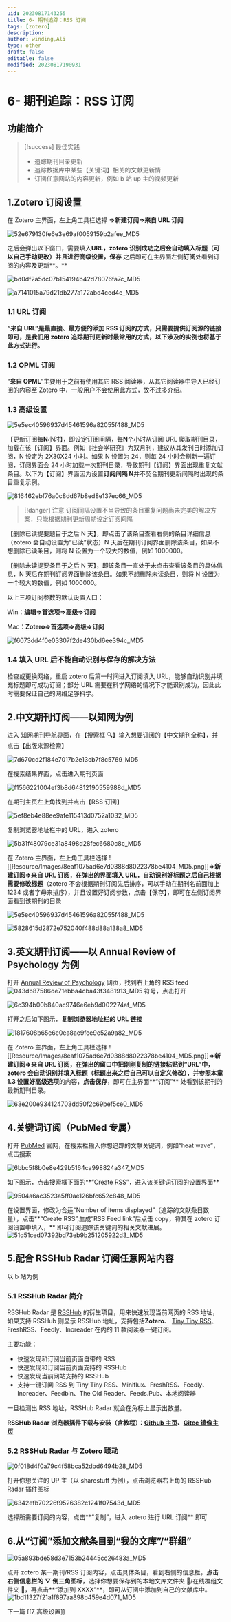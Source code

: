 ```yaml
---
uid: 20230817143255
title: 6- 期刊追踪：RSS 订阅
tags: [zotero]
description: 
author: winding,Ali
type: other
draft: false
editable: false
modified: 20230817190931
---
```


# 6- 期刊追踪：RSS 订阅

## 功能简介

> [!success] 最佳实践
> - 追踪期刊目录更新
> - 追踪数据库中某些【关键词】相关的文献更新情
> - 订阅任意网站的内容更新，例如 b 站 up 主的视频更新

## 1.Zotero 订阅设置

在 Zotero 主界面，左上角工具栏选择 **\=>新建订阅=>来自 URL 订阅**

![52e679130fe6e3e69af0059159b2afee_MD5](https://cdn.pkmer.cn/images/202308171540496.png!pkmer)

之后会弹出以下窗口，需要填入**URL，**zotero 识别成功之后会自动填入**标题（**可以自己手动更改）并且进行**高级设置，保存** 之后即可在主界面左侧**订阅**处看到订阅的内容及更新**。**

![bd0df2a5dc07b154194b42d78076fa7c_MD5](https://cdn.pkmer.cn/images/202308171540497.png!pkmer)

![a7141015a79d21db277a172abd4ced4e_MD5](https://cdn.pkmer.cn/images/202308171540498.png!pkmer)

### 1.1 URL 订阅

**“来自 URL”是最直接、最方便的添加 RSS 订阅的方式，只需要提供订阅源的链接即可，是我们用 zotero 追踪期刊更新时最常用的方式，以下涉及的实例也将基于此方式进行。**

### 1.2 OPML 订阅

“**来自 OPML**”主要用于之前有使用其它 RSS 阅读器，从其它阅读器中导入已经订阅的内容至 Zotero 中，一般用户不会使用此方式，故不过多介绍。

### 1.3 高级设置

![5e5ec40596937d45461596a82055f488_MD5](https://cdn.pkmer.cn/images/202308171540499.png!pkmer)

【更新订阅每**N**小时】，即设定订阅间隔，每**N**个小时从订阅 URL 爬取期刊目录，加载在该【订阅】界面。例如《社会学研究》为双月刊，建议从其发刊日时添加订阅，N 设定为 2X30X24 小时。如果 N 设置为 24，则每 24 小时会刷新一遍订阅，订阅界面会 24 小时加载一次期刊目录，导致期刊【订阅】界面出现重复文献条目。以下为【订阅】界面因为设置**订阅间隔 N**并不契合期刊更新间隔时出现的条目重复示例。

![816462ebf76a0c8dd67b8ed8e137ec66_MD5](https://cdn.pkmer.cn/images/202308171540500.png!pkmer)

> [!danger]  注意
> 订阅间隔设置不当导致的条目重复问题尚未完美的解决方案，只能根据期刊更新周期设定订阅间隔

【删除已读提要题目于之后 N 天】，即点击了该条目查看右侧的条目详细信息（zotero 会自动设置为“已读”状态）N 天后在期刊订阅界面删除该条目，如果不想删除已读条目，则将 N 设置为一个较大的数值，例如 1000000。

【删除未读提要条目于之后 N 天】，即该条目一直处于未点击查看该条目的具体信息，N 天后在期刊订阅界面删除该条目。如果不想删除未读条目，则将 N 设置为一个较大的数值，例如 1000000。

以上三项订阅参数的默认设置入口：

Win：**编辑=>首选项=>高级=>订阅**

Mac：**Zotero=>首选项=>高级=>订阅**

![f6073dd4f0e03307f2de430bd6ee394c_MD5](https://cdn.pkmer.cn/images/202308171540502.png!pkmer)

### 1.4 填入 URL 后不能自动识别与保存的解决方法

检查或更换网络，重启 zotero 后第一时间进入订阅填入 URL，能够自动识别并填充标题即可成功订阅；部分 URL 需要在科学网络的情况下才能识别成功，因此此时需要保证自己的网络足够科学。

## 2.中文期刊订阅——以知网为例

进入 [知网期刊导航界面](https://navi.cnki.net/knavi/journals/index?uniplatform=NZKPT)，在【搜索框 🔍】输入想要订阅的【中文期刊全称】，并点击【出版来源检索】

![7d670cd2f184e7017b2e13cb7f8c5769_MD5](https://cdn.pkmer.cn/images/202308171540503.png!pkmer)

在搜索结果界面，点击进入期刊页面

![f1566221004ef3b8d64812190559988d_MD5](https://cdn.pkmer.cn/images/202308171540504.png!pkmer)

在期刊主页左上角找到并点击【RSS 订阅】

![5ef8eb4e88ee9afe115413d0752a1032_MD5](https://cdn.pkmer.cn/images/202308171540505.png!pkmer)

复制浏览器地址栏中的 URL，进入 zotero

![5b31f48079ce31a8498d28fec6680c8c_MD5](https://cdn.pkmer.cn/images/202308171540506.png!pkmer)

在 Zotero 主界面，左上角工具栏选择 ![[Resource/Images/8eaf1075ad6e7d0388d8022378be4104_MD5.png]]**\=>新建订阅=>来自 URL 订阅，在弹出的界面填入 URL，自动识别好标题之后自己根据需要修改标题**（zotero 不会根据期刊订阅先后排序，可以手动在期刊名前面加上 1234 或者字母来排序），并且设置好订阅参数，点击【保存】，即可在左侧订阅界面看到该期刊的目录

![5e5ec40596937d45461596a82055f488_MD5](https://cdn.pkmer.cn/images/202308171540499.png!pkmer)

![5828615d2872e752040f488d88a138a8_MD5](https://cdn.pkmer.cn/images/202308171540508.png!pkmer)

## 3.英文期刊订阅——以 Annual Review of Psychology 为例

打开 [Annual Review of Psychology](https://www.annualreviews.org/journal/psych) 网页，找到右上角的 RSS feed![043db87586de71ebba4cba43f3481913_MD5](https://cdn.pkmer.cn/images/202308171540509.png!pkmer) 符号，点击打开

![6c394b00b840ac9746e6eb9d002274af_MD5](https://cdn.pkmer.cn/images/202308171540510.png!pkmer)

打开之后如下图示，**复制浏览器地址栏的 URL 链接**

![1817608b65e6e0ea8ae9fce9e52a9a82_MD5](https://cdn.pkmer.cn/images/202308171540511.png!pkmer)

在 Zotero 主界面，左上角工具栏选择 ![[Resource/Images/8eaf1075ad6e7d0388d8022378be4104_MD5.png]]**\=>新建订阅=>来自 URL 订阅，在弹出的窗口中把刚刚复制的链接粘贴到“URL”中，**zotero 会自动识别并填入标题（标题出来之后自己可以自定义修改）**，并参照本章 1.3 设置好高级选项**的内容，**点击保存**，即可在主界面**“订阅”** 处看到该期刊的最新期刊目录。

![63e200e934124703dd50f2c69bef5ce0_MD5](https://cdn.pkmer.cn/images/202308171540512.png!pkmer)

## 4.关键词订阅（PubMed 专属）

打开 [PubMed](https://pubmed.ncbi.nlm.nih.gov/) 官网，在搜索栏输入你想追踪的文献关键词，例如“heat wave”，点击搜索

![6bbc5f8b0e8e429b5164ca998824a347_MD5](https://cdn.pkmer.cn/images/202308171540513.png!pkmer)

如下图示，点击搜索框下面的**“Create RSS”，进入该关键词订阅的设置界面**

![9504a6ac3523a5ff0ae126bfc652c848_MD5](https://cdn.pkmer.cn/images/202308171540514.png!pkmer)

在设置界面，修改为合适“Number of items displayed”（追踪的文献条目数量），点击**“Create RSS”,生成“RSS Feed link”后点击 copy，将其在 zotero 订阅设置中填入，** 即可订阅追踪该关键词的相关文献进展。![51d51ced07392bd73eb9b251205922d3_MD5](https://cdn.pkmer.cn/images/202308171540515.png!pkmer)

## 5.配合 RSSHub Radar 订阅任意网站内容

以 b 站为例

### 5.1 RSSHub Radar 简介

RSSHub Radar 是 [RSSHub](https://www.appinn.com/rssbud-with-rsshub-for-ios/) 的衍生项目，用来快速发现当前网页的 RSS 地址，如果支持 RSSHub 则显示 RSSHub 地址，支持包括**Zotero**、 [Tiny Tiny RSS](https://www.appinn.com/tiny-tiny-rss/)、FreshRSS、Feedly、Inoreader 在内的 11 款阅读器一键订阅。

主要功能：

- 快速发现和订阅当前页面自带的 RSS
- 快速发现和订阅当前页面支持的 RSSHub
- 快速发现当前网站支持的 RSSHub
- 支持一键订阅 RSS 到 Tiny Tiny RSS、Miniflux、FreshRSS、Feedly、Inoreader、Feedbin、The Old Reader、Feeds.Pub、本地阅读器

一旦检测出 RSS 地址，RSSHub Radar 就会在角标上显示出数量。

**RSSHub Radar 浏览器插件下载与安装（含教程）：**[**Github 主页**](https://github.com/DIYgod/RSSHub-Radar)**、**[**Gitee 镜像主页**](https://gitee.com/mirrors/RSSHub-Radar)

### 5.2 RSSHub Radar 与 Zotero 联动

![0f018d4f0a79c4f58bca52dbd6494b28_MD5](https://cdn.pkmer.cn/images/202308171540516.png!pkmer)

打开你想关注的 UP 主（以 sharestuff 为例），点击浏览器右上角的 RSSHub Radar 插件图标

![6342efb70226f9526382c1241f07543d_MD5](https://cdn.pkmer.cn/images/202308171540517.png!pkmer)

选择所需要订阅的内容，点击**“复制”，进入 zotero 进行 URL 订阅** 即可

## 6.从“订阅”添加文献条目到“我的文库”/“群组”

![05a893bde58d3e7153b24445cc26483a_MD5](https://cdn.pkmer.cn/images/202308171540518.png!pkmer)

点开 zotero 某一期刊/RSS 订阅内容，点击具体条目，看到右侧的信息栏，**点击右侧信息栏的 ▽ 倒三角图标**，选择你想要保存到的本地文库文件夹 📂/在线群组文件夹 📂，再点击**“添加到 XXXX”**，即可从订阅中添加到自己的文献库中。![1bd11327f21a1f897aa898b459e4d071_MD5](https://cdn.pkmer.cn/images/202308171540519.png!pkmer)

下一篇 [[7_高级设置]]